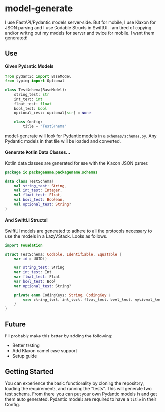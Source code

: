 # model-generate

I use FastAPI/Pydantic models server-side. 
But for mobile, I use Klaxon for JSON parsing and I use Codable Structs in SwiftUI. 
I am tired of copying and/or writing out my models for server and twice for mobile. 
I want them generated!

## Use

#### Given Pydantic Models

```python
from pydantic import BaseModel
from typing import Optional

class TestSchema(BaseModel):
    string_test: str
    int_test: int
    float_test: float
    bool_test: bool
    optional_test: Optional[str] = None

    class Config:
        title = "TestSchema"
```

model-generate will look for Pydantic models in a `schemas/schemas.py`. 
Any Pydantic models in that file will be loaded and converted.

#### Generate Kotlin Data Classes...

Kotlin data classes are generated for use with the Klaxon JSON parser.

```kotlin
package io.packagename.packagename.schemas

data class TestSchema(
	val string_test: String,
	val int_test: Integer,
	val float_test: Float,
	val bool_test: Boolean,
	val optional_test: String?
)
```

#### And SwiftUI Structs!

SwiftUI models are generated to adhere to all the protocols necessary to use the models in a LazyVStack.
Looks as follows.

```swift
import Foundation

struct TestSchema: Codable, Identifiable, Equatable {
	var id = UUID()

	var string_test: String
	var int_test: Int
	var float_test: Float
	var bool_test: Bool
	var optional_test: String?

	private enum CodingKeys: String, CodingKey {
		case string_test, int_test, float_test, bool_test, optional_test
	}
}
```

## Future

I'll probably make this better by adding the following:
* Better testing
* Add Klaxon camel case support
* Setup guide

## Getting Started

You can experience the basic functionality by cloning the repository, loading the requirements, and running the "tests".
This will generate two test schema. From there, you can put your own Pydantic models in and get them auto generated.
Pydantic models are required to have a `title` in their Config.

